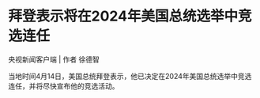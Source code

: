 # 拜登表示将在2024年美国总统选举中竞选连任

央视新闻客户端 | 作者 徐德智

当地时间4月14日，美国总统拜登表示，他已决定在2024年美国总统选举中竞选连任，并将尽快宣布他的竞选活动。

